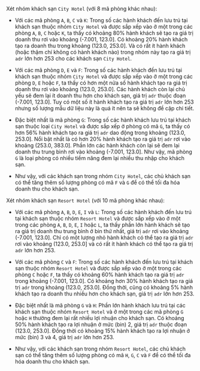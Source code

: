 Xét nhóm khách sạn `City Hotel` (với 8 mã phòng khác nhau):

- Với các mã phòng `A`, `B`, `C` và `K`: Trong số các hành khách đến lưu trú tại khách sạn thuộc nhóm `City Hotel` và được sắp xếp vào ở một trong các phòng `A`, `B`, `C` hoặc `K`, ta thấy có khoảng 80% hành khách sẽ tạo ra giá trị doanh thu rơi vào khoảng (-7.001, 123.0]. Có khoảng 20% hành khách tạo ra doanh thu trong khoảng (123.0, 253.0]. Và có rất ít hành khách (hoặc thậm chí không có hành khách nào) trong nhóm này tạo ra giá trị `adr` lớn hơn 253 cho các khách sạn `City Hotel`.

- Với các mã phòng `D`, `E` và `F`: Trong số các hành khách đến lưu trú tại khách sạn thuộc nhóm `City Hotel` và được sắp xếp vào ở một trong các phòng `D`, `E` hoặc `F`, ta thấy có hơn một nửa số hành khách tạo ra giá trị doanh thu rơi vào khoảng (123.0, 253.0]. Các hành khách còn lại chủ yếu sẽ đem lại ít doanh thu hơn cho khách sạn, giá trị `adr` thuộc đoạn (-7.001, 123.0]. Tuy có một số ít hành khách tạo ra giá trị `adr` lớn hơn 253 nhưng số lượng mẫu dữ liệu này là quá ít nên ta sẽ không đề cập chi tiết.

- Đặc biệt nhất là mã phòng `G`: Trong số các hành khách lưu trú tại khách sạn thuộc loại `City Hotel` và được sắp xếp ở phòng có mã `G`, ta thấy có hơn 56% hành khách tạo ra giá trị `adr` dao động trong khoảng (123.0, 253.0]. Nổi bật nhất là có hơn 20% hành khách tạo ra giá trị `adr` rơi vào khoảng (253.0, 383.0]. Phần lớn các hành khách còn lại sẽ đem lại doanh thu trung bình rơi vào khoảng (-7.001, 123.0]. Như vậy, mã phòng `G` là loại phòng có nhiều tiềm năng đem lại nhiều thu nhập cho khách sạn.

- Như vậy, với các khách sạn trong nhóm `City Hotel`, các chủ khách sạn có thể tăng thêm số lượng phòng có mã `F` và `G` để có thể tối đa hóa doanh thu cho khách sạn.

Xét nhóm khách sạn `Resort Hotel` (với 10 mã phòng khác nhau):

- Với các mã phòng `A`, `B`, `D`, `E`, `I` và `L`: Trong số các hành khách đến lưu trú tại khách sạn thuộc nhóm `Resort Hotel` và được sắp xếp vào ở một trong các phòng `A`, `B`, `D`, `E`, `I` hoặc `L`, ta thấy phần lớn hành khách sẽ tạo ra giá trị doanh thu trung bình ở bin thứ nhất, giá trị `adr` rơi vào khoảng (-7.001, 123.0]. Chỉ có một lượng nhỏ hành khách có thể tạo ra giá trị `adr` rơi vào khoảng (123.0, 253.0] và có rất ít hành khách có thể tạo ra giá trị `adr` lớn hơn 253.

- Với các mã phòng `C` và `F`: Trong số các hành khách đến lưu trú tại khách sạn thuộc nhóm `Resort Hotel` và được sắp xếp vào ở một trong các phòng `C` hoặc `F`, ta thấy có khoảng 60% hành khách tạo ra giá trị `adr` trong khoảng (-7.001, 123.0]. Có khoảng hơn 30% hành khách tạo ra giá trị `adr` trong khoảng (123.0, 253.0]. Đồng thời, cũng có khoảng 5% hành khách tạo ra doanh thu nhiều hơn cho khách sạn, giá trị `adr` lớn hơn 253.

- Đặc biệt nhất là mã phòng `G` và `H`: Phần lớn hành khách lưu trú tại các khách sạn thuộc nhóm `Resort Hotel` và ở một trong các mã phòng `G` hoặc `H` thường đem lại rất nhiều lợi nhuận cho khách sạn. Có khoảng 50% hành khách tạo ra lợi nhuận ở mức (bin) 2, giá trị `adr` thuộc đoạn (123.0, 253.0]. Đồng thời có khoảng 15% hành khách tạo ra lợi nhuận ở mức (bin) 3 và 4, giá trị `adr` lớn hơn 253.

- Như vậy, với các khách sạn trong nhóm `Resort Hotel`, các chủ khách sạn có thể tăng thêm số lượng phòng có mã `H`, `G`, `C` và `F` để có thể tối đa hóa doanh thu cho khách sạn.

